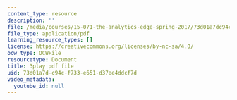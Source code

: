 ```yaml
---
content_type: resource
description: ''
file: /media/courses/15-071-the-analytics-edge-spring-2017/73d01a7dc94cf733e651d37ee4ddcf7d_xYnq8nVcN4g.pdf
file_type: application/pdf
learning_resource_types: []
license: https://creativecommons.org/licenses/by-nc-sa/4.0/
ocw_type: OCWFile
resourcetype: Document
title: 3play pdf file
uid: 73d01a7d-c94c-f733-e651-d37ee4ddcf7d
video_metadata:
  youtube_id: null
---
```

